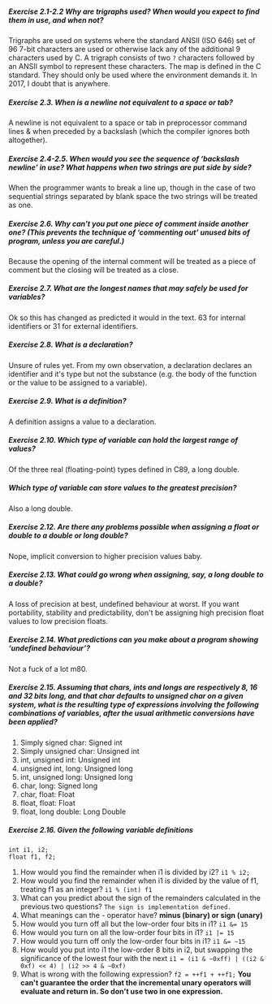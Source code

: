 ##### Exercise 2.1-2.2 Why are trigraphs used? When would you expect to find them in use, and when not?
Trigraphs are used on systems where the standard ANSII (ISO 646) set of 96 7-bit characters are used or otherwise lack any of the additional 9 characters used by C. A trigraph consists of two `?` characters followed by an ANSII symbol to represent these characters. The map is defined in the C standard. They should only be used where the environment demands it. In 2017, I doubt that is anywhere.

##### Exercise 2.3. When is a newline not equivalent to a space or tab?

A newline is not equivalent to a space or tab in preprocessor command lines & when preceded by a backslash (which the compiler ignores both altogether).

##### Exercise 2.4-2.5. When would you see the sequence of ‘backslash newline’ in use? What happens when two strings are put side by side?

When the programmer wants to break a line up, though in the case of two sequential strings separated by blank space the two strings will be treated as one.

##### Exercise 2.6. Why can't you put one piece of comment inside another one? (This prevents the technique of ‘commenting out’ unused bits of program, unless you are careful.)

Because the opening of the internal comment will be treated as a piece of comment but the closing will be treated as a close.

##### Exercise 2.7. What are the longest names that may safely be used for variables?

Ok so this has changed as predicted it would in the text. 63 for internal identifiers or 31 for external identifiers.

##### Exercise 2.8. What is a declaration?

Unsure of rules yet. From my own observation, a declaration declares an identifier and it's type but not the substance (e.g. the body of the function or the value to be assigned to a variable).

##### Exercise 2.9. What is a definition?

A definition assigns a value to a declaration.

##### Exercise 2.10. Which type of variable can hold the largest range of values?

Of the three real (floating-point) types defined in C89, a long double.

##### Which type of variable can store values to the greatest precision?

Also a long double.

##### Exercise 2.12. Are there any problems possible when assigning a float or double to a double or long double?

Nope, implicit conversion to higher precision values baby.

##### Exercise 2.13. What could go wrong when assigning, say, a long double to a double?

A loss of precision at best, undefined behaviour at worst. If you want portability, stability and predictability, don't be assigning high precision float values to low precision floats.

##### Exercise 2.14. What predictions can you make about a program showing ‘undefined behaviour’?

Not a fuck of a lot m80.

##### Exercise 2.15. Assuming that chars, ints and longs are respectively 8, 16 and 32 bits long, and that char defaults to unsigned char on a given system, what is the resulting type of expressions involving the following combinations of variables, after the usual arithmetic conversions have been applied?

1. Simply signed char: Signed int
2. Simply unsigned char: Unsigned int
3. int, unsigned int: Unsigned int
4. unsigned int, long: Unsigned long
5. int, unsigned long: Unsigned long
6. char, long: Signed long
7. char, float: Float
8. float, float: Float
9. float, long double: Long Double

##### Exercise 2.16. Given the following variable definitions
    int i1, i2;
    float f1, f2;
1. How would you find the remainder when i1 is divided by i2? `i1 % i2;`
2. How would you find the remainder when i1 is divided by the value of f1, treating f1 as an integer? `i1 % (int) f1`
3. What can you predict about the sign of the remainders calculated in the previous two questions? `The sign is implementation defined.`
4. What meanings can the - operator have? **minus (binary) or sign (unary)**
5. How would you turn off all but the low-order four bits in i1? `i1 &= 15`
6. How would you turn on all the low-order four bits in i1? `i1 |= 15`
7. How would you turn off only the low-order four bits in i1? `i1 &= ~15`
8. How would you put into i1 the low-order 8 bits in i2, but swapping the significance of the lowest four with the next `i1 = (i1 & ~0xff) | ((i2 & 0xf) << 4) | (i2 >> 4 & ~0xf)`
9. What is wrong with the following expression? `f2 = ++f1 + ++f1;` **You can't guarantee the order that the incremental unary operators will evaluate and return in. So don't use two in one expression.**
